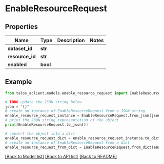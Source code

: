# EnableResourceRequest


## Properties

Name | Type | Description | Notes
------------ | ------------- | ------------- | -------------
**dataset_id** | **str** |  | 
**resource_id** | **str** |  | 
**enabled** | **bool** |  | 

## Example

```python
from talos_aclient.models.enable_resource_request import EnableResourceRequest

# TODO update the JSON string below
json = "{}"
# create an instance of EnableResourceRequest from a JSON string
enable_resource_request_instance = EnableResourceRequest.from_json(json)
# print the JSON string representation of the object
print(EnableResourceRequest.to_json())

# convert the object into a dict
enable_resource_request_dict = enable_resource_request_instance.to_dict()
# create an instance of EnableResourceRequest from a dict
enable_resource_request_from_dict = EnableResourceRequest.from_dict(enable_resource_request_dict)
```
[[Back to Model list]](../README.md#documentation-for-models) [[Back to API list]](../README.md#documentation-for-api-endpoints) [[Back to README]](../README.md)



